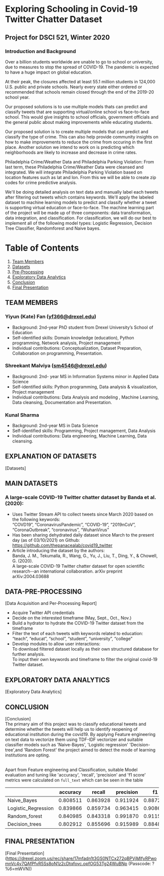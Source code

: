 # Exploring Schooling in Covid-19 Twitter Chatter Dataset
## Project for DSCI 521, Winter 2020

### Introduction and Background

Over a billion students worldwide are unable to go to school or university, due to measures to stop the spread of COVID-19. The pandemic is expected to have a huge impact on global education.

At their peak, the closures affected at least 55.1 million students in 124,000 U.S. public and private schools. Nearly every state either ordered or recommended that schools remain closed through the end of the 2019-20 school year.

Our proposed solutions is to use multiple models thats can predict and classify tweets that are supporting virtual/online school vs face-to-face school. This would give insights to school officials, government officials and the general public about making improvements while educating students.

Our proposed solution is to create multiple models that can predict and classify the type of crime. This can also help provide community insights on how to make improvements to reduce the crime from occuring in the first place. Another solution we intend to work on is predicting which neighborhoods are likely to increase and decrease in crime rates. 

Philadelphia Crime/Weather Data and Philadelphia Parking Violation:
From last term, these Philadelphia Crime/Weather Data were cleansed and integrated. We will integrate Philadelphia Parking Violation based on location features such as lat and lon. From this we will be able to create zip codes for crime predictive analysis. 

We'll be doing detailed analysis on text data and manually label each tweets after filtering out tweets which contains keywords. We'll apply the labeled dataset to machine learning models to predict and classify whether a tweet is supporting virtual education or face-to-face. The machine learning part of the project will be made up of three components: data transformation, data integration, and classification. For classification, we will do our best to implement all of the following model types: Logistic Regression, Decision Tree Classifier, Randomforest and Naive bayes.


# Table of Contents
1. [Team Members](#TEAM-MEMBERS)
1. [Datasets](#EXPLANATION-OF-DATASETS)
1. [Pre-Processing](#DATA-PRE-PROCESSING)
1. [Exploratory Data Analytics](#EXPLORATORY-DATA-ANALYTICS)
1. [Conclusion](#CONCLUSION)
1. [Final Presentation](#FINAL-PRESENTATION)


## TEAM MEMBERS

### Yiyun (Kate) Fan (yf366@drexel.edu)
- Background: 2nd-year PhD student from Drexel University’s School of Education
- Self-identified skills: Domain knowledge (education), Python programming, Network analysis, Project management
- Individual contributions: Conceptualization, Dataset Preparation, Collaboration on programming, Presentation.

### Shreekant Malviya (sm4546@drexel.edu)
- Background: 2nd- year MS in Information Systems minor in Applied Data Science
- Self-identified skills: Python programming, Data analysis & visualization, Project management
- Individual contributions: Data Analysis and modeling , Machine Learning, Data cleansing, Documentation and Presentation. 

### Kunal Sharma
- Background: 2nd-year MS in Data Science
- Self-identified skills: Programming, Project management, Data Analysis
- Individual contributions: Data engineering, Machine Learning, Data cleansing.


## EXPLANATION OF DATASETS
[Datasets]

## MAIN DATASETS
### A large-scale COVID-19 Twitter chatter dataset by Banda et al. (2020): 
- Uses Twitter Stream API to collect tweets since March 2020 based on the following keywords:<br> 
“COVD19”, “CoronavirusPandemic”, “COVID-19”, “2019nCoV”, “CoronaOutbreak”, “coronavirus”, “WuhanVirus”
- Has been sharing dehydrated daily dataset since March to the present day (as of 03/10/2021) on Github: 
https://github.com/thepanacealab/covid19_twitter
- Article introducing the dataset by the authors:<br>
Banda, J. M., Tekumalla, R., Wang, G., Yu, J., Liu, T., Ding, Y., & Chowell, G. (2020).<br>A large-scale COVID-19 Twitter chatter dataset for open scientific research--an international collaboration. arXiv preprint arXiv:2004.03688


## DATA-PRE-PROCESSING

[Data Acquisition and Per-Processing Report]
- Acquire Twitter API credentials
- Decide on the interested timeframe (May, Sept., Oct., Nov.)
- Build a hydrator to hydrate the COVID-19 Twitter dataset from the timeframe
- Filter the text of each tweets with keywords related to education: “teach”, “educat”, “school”, “student”, “university”, “college”
- Develop modules to allow user interactions:
<br>To download filtered dataset locally as their own structured database for further analysis.<br>
To input their own keywords and timeframe to filter the original covid-19 Twitter dataset.


## EXPLORATORY DATA ANALYTICS
[Exploratory Data Analytics]



## CONCLUSION
[Conclusion]
<br>The primary aim of this project was to classify educational tweets and determine whether the tweets will help us to identify reopening of educational institution during the covid19. By applying Feature engineering on text data to vectorize them using TDF-IDF vectorizer and suitable classifier models such as 'Naive-Bayes', 'Logistic regression' 'Decision-tree',and 'Random Forest' the project aimed to detect the mode of learning institutions are opting.<br><br>

Apart from Feature engineering and Classification, suitable Model evaluation and tuning like 'accuracy', 'recall', 'precision' and 'f1 score' metrics were calculated on `full_text` which can be seen in the table<br>
    
    
|                     | accuracy 	|   recall 	| precision 	|       f1 	|      auc 	|
|---------------------|-------------|-----------|---------------|-----------|-----------|
|     Naive_Bayes     | 0.808511 	| 0.863928 	| 0.911924  	| 0.887278 	| 0.614027 	|
| Logistic_Regression | 0.839866 	| 0.859734 	| 0.963415  	| 0.908626 	| 0.607514 	|
|    Random_forest    | 0.840985 	| 0.843318 	| 0.991870  	| 0.911582 	| 0.557225 	|
|    Decision_trees   | 0.802912 	| 0.855696 	| 0.915989  	| 0.884817 	| 0.590253 	|



## FINAL PRESENTATION
[Final Presentation]
(https://drexel.zoom.us/rec/share/17mfadn1t3GS0NTCx272qBPVjMlfyRPwomnVc4v7QAfPfvR5Ss8oN1z2cDtqfovc.opfOG53Tg24WuBNp  (Passcode: ?%6=mWVN))
